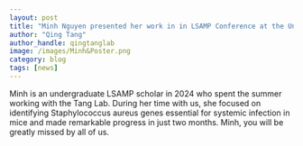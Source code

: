 ```yaml
---
layout: post
title: "Minh Nguyen presented her work in in LSAMP Conference at the University of Texas at El Paso"
author: "Qing Tang"
author_handle: qingtanglab
image: /images/Minh&Poster.png
category: blog
tags: [news]
---
```

Minh is an undergraduate LSAMP scholar in 2024 who spent the summer working with the Tang Lab. During her time with us, she focused on identifying Staphylococcus aureus genes essential for systemic infection in mice and made remarkable progress in just two months. Minh, you will be greatly missed by all of us.


